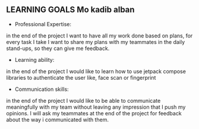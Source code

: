 ## LEARNING GOALS Mo kadib alban


* Professional Expertise:

in the end of the project I want to have all my work done based on plans, for every task I take I want to share my plans
with my teammates in the daily stand-ups, so they can give me feedback.

* Learning ability:

in the end of the project I would like to learn how to use jetpack compose libraries to authenticate the user
like, face scan or fingerprint

* Communication skills:

in the end of the project I would like to be able to communicate meaningfully with my team without leaving any
impression that I push my opinions. I will ask my teammates at the end of the project for feedback about the way i
communicated with them.